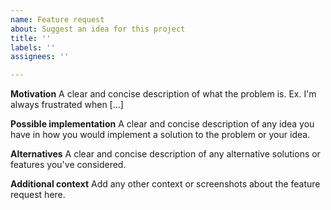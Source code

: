 ```yaml
---
name: Feature request
about: Suggest an idea for this project
title: ''
labels: ''
assignees: ''

---
```


**Motivation**
A clear and concise description of what the problem is. Ex. I'm always frustrated when [...]

**Possible implementation**
A clear and concise description of any idea you have in how you would implement a solution to the problem or your idea.

**Alternatives**
A clear and concise description of any alternative solutions or features you've considered.

**Additional context**
Add any other context or screenshots about the feature request here.
